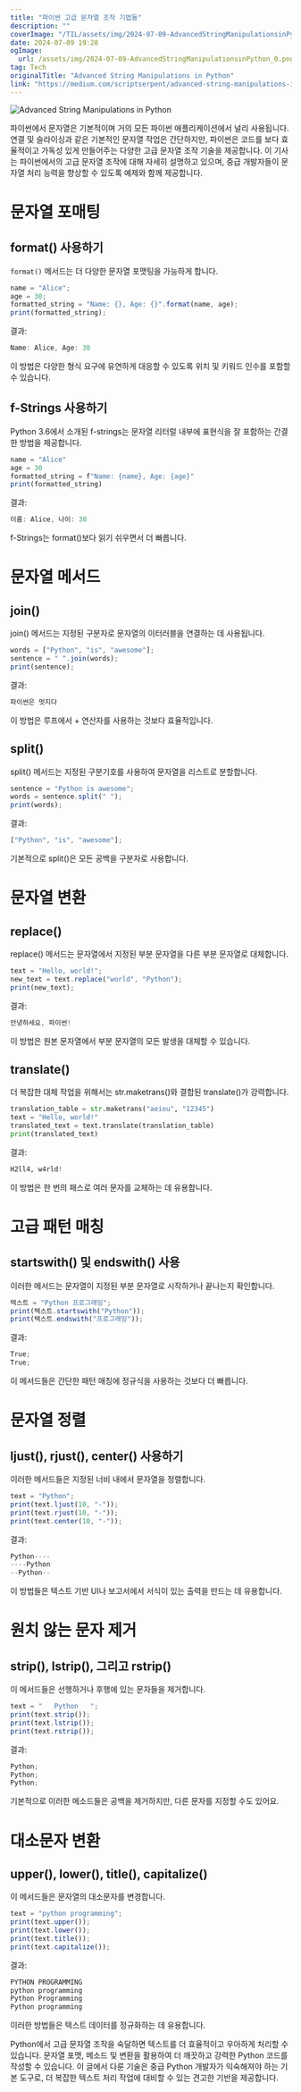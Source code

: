 ```yaml
---
title: "파이썬 고급 문자열 조작 기법들"
description: ""
coverImage: "/TIL/assets/img/2024-07-09-AdvancedStringManipulationsinPython_0.png"
date: 2024-07-09 19:28
ogImage:
  url: /assets/img/2024-07-09-AdvancedStringManipulationsinPython_0.png
tag: Tech
originalTitle: "Advanced String Manipulations in Python"
link: "https://medium.com/scriptserpent/advanced-string-manipulations-in-python-dfd7f3812b6f"
---
```


![Advanced String Manipulations in Python](/TIL/assets/img/2024-07-09-AdvancedStringManipulationsinPython_0.png)

파이썬에서 문자열은 기본적이며 거의 모든 파이썬 애플리케이션에서 널리 사용됩니다. 연결 및 슬라이싱과 같은 기본적인 문자열 작업은 간단하지만, 파이썬은 코드를 보다 효율적이고 가독성 있게 만들어주는 다양한 고급 문자열 조작 기술을 제공합니다. 이 기사는 파이썬에서의 고급 문자열 조작에 대해 자세히 설명하고 있으며, 중급 개발자들이 문자열 처리 능력을 향상할 수 있도록 예제와 함께 제공합니다.

# 문자열 포매팅

## format() 사용하기

<div class="content-ad"></div>

`format()` 메서드는 더 다양한 문자열 포맷팅을 가능하게 합니다.

```js
name = "Alice";
age = 30;
formatted_string = "Name: {}, Age: {}".format(name, age);
print(formatted_string);
```

결과:

```js
Name: Alice, Age: 30
```

<div class="content-ad"></div>

이 방법은 다양한 형식 요구에 유연하게 대응할 수 있도록 위치 및 키워드 인수를 포함할 수 있습니다.

## f-Strings 사용하기

Python 3.6에서 소개된 f-strings는 문자열 리터럴 내부에 표현식을 잘 포함하는 간결한 방법을 제공합니다.

```js
name = "Alice"
age = 30
formatted_string = f"Name: {name}, Age: {age}"
print(formatted_string)
```

<div class="content-ad"></div>

결과:

```js
이름: Alice, 나이: 30
```

f-Strings는 format()보다 읽기 쉬우면서 더 빠릅니다.

# 문자열 메서드

<div class="content-ad"></div>

## join()

join() 메서드는 지정된 구분자로 문자열의 이터러블을 연결하는 데 사용됩니다.

```js
words = ["Python", "is", "awesome"];
sentence = " ".join(words);
print(sentence);
```

결과:

<div class="content-ad"></div>

```js
파이썬은 멋지다
```

이 방법은 루프에서 + 연산자를 사용하는 것보다 효율적입니다.

## split()

split() 메서드는 지정된 구분기호를 사용하여 문자열을 리스트로 분할합니다.

<div class="content-ad"></div>

```js
sentence = "Python is awesome";
words = sentence.split(" ");
print(words);
```

결과:

```js
["Python", "is", "awesome"];
```

기본적으로 split()은 모든 공백을 구분자로 사용합니다.

<div class="content-ad"></div>

# 문자열 변환

## replace()

replace() 메서드는 문자열에서 지정된 부분 문자열을 다른 부분 문자열로 대체합니다.

```js
text = "Hello, world!";
new_text = text.replace("world", "Python");
print(new_text);
```

<div class="content-ad"></div>

결과:

```js
안녕하세요, 파이썬!
```

이 방법은 원본 문자열에서 부분 문자열의 모든 발생을 대체할 수 있습니다.

## translate()

<div class="content-ad"></div>

더 복잡한 대체 작업을 위해서는 str.maketrans()와 결합된 translate()가 강력합니다.

```python
translation_table = str.maketrans("aeiou", "12345")
text = "Hello, world!"
translated_text = text.translate(translation_table)
print(translated_text)
```

결과:

```python
H2ll4, w4rld!
```

<div class="content-ad"></div>

이 방법은 한 번의 패스로 여러 문자를 교체하는 데 유용합니다.

# 고급 패턴 매칭

## startswith() 및 endswith() 사용

이러한 메서드는 문자열이 지정된 부분 문자열로 시작하거나 끝나는지 확인합니다.

<div class="content-ad"></div>

```js
텍스트 = "Python 프로그래밍";
print(텍스트.startswith("Python"));
print(텍스트.endswith("프로그래밍"));
```

결과:

```js
True;
True;
```

이 메서드들은 간단한 패턴 매칭에 정규식을 사용하는 것보다 더 빠릅니다.

<div class="content-ad"></div>

# 문자열 정렬

## ljust(), rjust(), center() 사용하기

이러한 메서드들은 지정된 너비 내에서 문자열을 정렬합니다.

```js
text = "Python";
print(text.ljust(10, "-"));
print(text.rjust(10, "-"));
print(text.center(10, "-"));
```

<div class="content-ad"></div>

결과:

```js
Python----
----Python
--Python--
```

이 방법들은 텍스트 기반 UI나 보고서에서 서식이 있는 출력을 만드는 데 유용합니다.

# 원치 않는 문자 제거

<div class="content-ad"></div>

## strip(), lstrip(), 그리고 rstrip()

이 메서드들은 선행하거나 후행에 있는 문자들을 제거합니다.

```js
text = "   Python   ";
print(text.strip());
print(text.lstrip());
print(text.rstrip());
```

결과:

<div class="content-ad"></div>

```js
Python;
Python;
Python;
```

기본적으로 이러한 메소드들은 공백을 제거하지만, 다른 문자를 지정할 수도 있어요.

# 대소문자 변환

## upper(), lower(), title(), capitalize()

<div class="content-ad"></div>

이 메서드들은 문자열의 대소문자를 변경합니다.

```js
text = "python programming";
print(text.upper());
print(text.lower());
print(text.title());
print(text.capitalize());
```

결과:

```js
PYTHON PROGRAMMING
python programming
Python Programming
Python programming
```

<div class="content-ad"></div>

이러한 방법들은 텍스트 데이터를 정규화하는 데 유용합니다.

Python에서 고급 문자열 조작을 숙달하면 텍스트를 더 효율적이고 우아하게 처리할 수 있습니다. 문자열 포맷, 메소드 및 변환을 활용하여 더 깨끗하고 강력한 Python 코드를 작성할 수 있습니다. 이 글에서 다룬 기술은 중급 Python 개발자가 익숙해져야 하는 기본 도구로, 더 복잡한 텍스트 처리 작업에 대비할 수 있는 견고한 기반을 제공합니다.

